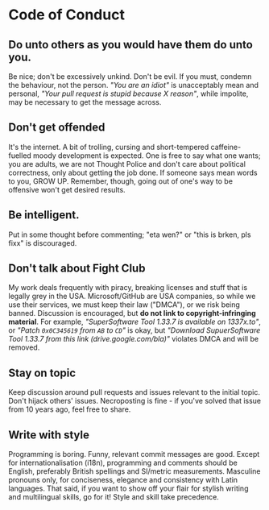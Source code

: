 # Code of Conduct

## Do unto others as you would have them do unto you.
Be nice; don't be excessively unkind. Don't be evil. If you must, condemn the behaviour, not the person. *"You are an idiot"* is unacceptably mean and personal, *"Your pull request is stupid because X reason"*, while impolite, may be necessary to get the message across. 

## Don't get offended 
It's the internet. A bit of trolling, cursing and short-tempered caffeine-fuelled moody development is expected. One is free to say what one wants; you are adults, we are not Thought Police and don't care about political correctness, only about getting the job done. If someone says mean words to you, GROW UP. Remember, though, going out of one's way to be offensive won't get desired results.

## Be intelligent. 
Put in some thought before commenting; "eta wen?" or "this is brken, pls fixx" is discouraged.

## Don't talk about Fight Club
My work deals frequently with piracy, breaking licenses and stuff that is legally grey in the USA. Microsoft/GitHub are USA companies, so while we use their services, we must keep their law ("DMCA"), or we risk being banned. Discussion is encouraged, but **do not link to copyright-infringing material**. For example, *"SuperSoftware Tool 1.33.7 is available on 1337x.to"*, or *"Patch `0x0C345619` from `AB` to `CD`"* is okay, but *"Download SupuerSoftware Tool 1.33.7 from this link (drive.google.com/bla)"* violates DMCA and will be removed.

## Stay on topic
Keep discussion around pull requests and issues relevant to the initial topic. Don't hijack others' issues. Necroposting is fine - if you've solved that issue from 10 years ago, feel free to share.

## Write with style
Programming is boring. Funny, relevant commit messages are good. Except for internationalisation (i18n), programming and comments should be English, preferably British spellings and SI/metric measurements. Masculine pronouns only, for conciseness, elegance and consistency with Latin languages. That said, if you want to show off your flair for stylish writing and multilingual skills, go for it! Style and skill take precedence.
